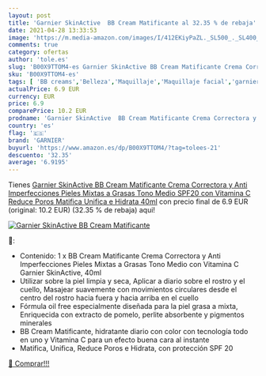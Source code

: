 ```yaml
---
layout: post
title: 'Garnier SkinActive  BB Cream Matificante al 32.35 % de rebaja'
date: 2021-04-28 13:33:53
image: 'https://m.media-amazon.com/images/I/412EKiyPaZL._SL500_._SL400_.jpg'
comments: true
category: ofertas
author: 'tole.es'
slug: 'B00X9TTOM4-es Garnier SkinActive BB Cream Matificante Crema Correctora y...'
sku: 'B00X9TTOM4-es'
tags: [ 'BB creams','Belleza','Maquillaje','Maquillaje facial','garnier', ]
actualPrice: 6.9 EUR
currency: EUR
price: 6.9
comparePrice: 10.2 EUR
prodname: 'Garnier SkinActive  BB Cream Matificante Crema Correctora y Anti Imperfecciones  Pieles Mixtas a Grasas  Tono Medio  SPF20  con Vitamina C  Reduce Poros  Matifica  Unifica e Hidrata  40ml'
country: 'es'
flag: '🇪🇸'
brand: 'GARNIER'
buyurl: 'https://www.amazon.es/dp/B00X9TTOM4/?tag=tolees-21'
descuento: '32.35'
average: '6.9195'
---
```


Tienes [Garnier SkinActive  BB Cream Matificante Crema Correctora y Anti Imperfecciones  Pieles Mixtas a Grasas  Tono Medio  SPF20  con Vitamina C  Reduce Poros  Matifica  Unifica e Hidrata  40ml](https://www.amazon.es/dp/B00X9TTOM4/?tag=tolees-21) con precio final de  6.9 EUR (original: 10.2 EUR) (32.35 %  de rebaja) aqui!

[![Garnier SkinActive  BB Cream Matificante](https://m.media-amazon.com/images/I/412EKiyPaZL._SL500_._SL400_.jpg)](https://www.amazon.es/dp/B00X9TTOM4/?tag=tolees-21)

🔎:

- Contenido: 1 x BB Cream Matificante Crema Correctora y Anti Imperfecciones Pieles Mixtas a Grasas Tono Medio con Vitamina C Garnier SkinActive, 40ml
- Utilizar sobre la piel limpia y seca, Aplicar a diario sobre el rostro y el cuello, Masajear suavemente con movimientos circulares desde el centro del rostro hacia fuera y hacia arriba en el cuello
- Fórmula oil free especialmente diseñada para la piel grasa a mixta, Enriquecida con extracto de pomelo, perlite absorbente y pigmentos minerales
- BB Cream Matificante, hidratante diario con color con tecnología todo en uno y Vitamina C para un efecto buena cara al instante
- Matifica, Unifica, Reduce Poros e Hidrata, con protección SPF 20

[🛒 Comprar!!!](https://www.amazon.es/dp/B00X9TTOM4/?tag=tolees-21)
